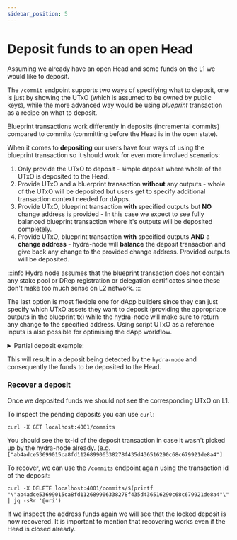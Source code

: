 ```yaml
---
sidebar_position: 5
---
```


# Deposit funds to an open Head

Assuming we already have an open Head and some funds on the L1 we would like to deposit.


The `/commit` endpoint supports two ways of specifying what to deposit, one is just by showing the UTxO (which is assumed to be owned by public keys), while the more advanced way would be using _blueprint_ transaction as a recipe on what to deposit.

Blueprint transactions work differently in deposits (incremental commits) compared to commits (committing before the Head is in the open state).

When it comes to **depositing** our users have four ways of using the blueprint transaction so it should work for even more involved scenarios:

1. Only provide the UTxO to deposit - simple deposit where whole of the UTxO is deposited to the Head.
2. Provide UTxO and a bluerprint transaction **without** any outputs - whole of the UTxO will be deposited but users get to specify additional transaction context
needed for dApps.
3. Provide UTxO, blueprint transaction **with** specified outputs but **NO** change address is provided - In this case we expect to see fully balanced blueprint transaction where it's outputs will be deposited completely.
4. Provide UTxO, blueprint transaction **with** specified outputs **AND** a **change address** - hydra-node will **balance** the deposit transaction and give back any change to the provided change address. Provided outputs will be deposited.


:::info
Hydra node assumes that the blueprint transaction does not contain any stake pool or DRep registration or delegation certificates since these don't make too much sense on L2 network.
:::

The last option is most flexible one for dApp builders since they can just specify which UTxO assets they want to deposit (providing the appropriate outputs in the blueprint tx) while the hydra-node will make sure to return any change to the specified address. Using script UTxO as a reference inputs is also possible for optimising the dApp workflow.


<details>
 <summary>Partial deposit example: </summary>

   If there exists a user UTxO that looks like this

   ```json

      {
         "98ce7d553c87837735ce99d0452d6c78c14499a35a2ebe78a61653da422ba06b#0":
            { "address":"addr_test1vznxtg0ljhlqghzr9sdw3stfffna97l6xuaradgdk8jnhegyza948",
              "datum":null,
              "datumhash":null,
              "inlineDatum":null,
              "inlineDatumRaw":null,
              "referenceScript":null,
              "value":
                  { "dcf5fdd1d01c04b0e6262bba173a89c4b81b6570211f08bc059c8a75":
                       { "32":6459586778467727683,
                         "38":4726846541838542289,
                         "58cfd525f109":2,
                         "60c477033b55e1":6560058562233977644,
                         "768b8dfd46f4d5b14873b4c3851f2c82d0301f61661347":4661096764720222855,
                         "ab5f4e6486d24ad6744e54f95dd1bc4dbbe721":3250906605877226653,
                         "d47f9b":1,
                         "d6cc1ed8ac3cda":2,
                         "f26fe54468b98902751e8d54553c1878b5f952d486":1
                       },
                     "lovelace":30000000
                  }
            }
      }

   ```
   Then the user can decide to commit some amount of lovelace and assets while the _change_ would be given back to the origin address.
   In order to do that they can send a http POST request to the `/commit` endpoint
   providing the blueprint transaction with specified outputs, UTxO and a change address:

   ```json

      {
        "blueprintTx": {
          "cborHex": "84a300d901028182582098ce7d553c87837735ce99d0452d6c78c14499a35a2ebe78a61653da422ba06b00018182581d60a665a1ff95fe045c432c1ae8c1694a67d2fbfa373a3eb50db1e53be5821a00e4e1c0a1581cdcf5fdd1d01c04b0e6262bba173a89c4b81b6570211f08bc059c8a75a44658cfd525f109024760c477033b55e11b5b0a028173b74b2c53ab5f4e6486d24ad6744e54f95dd1bc4dbbe7211b2d1d8a5581486c9d55f26fe54468b98902751e8d54553c1878b5f952d486010200a0f5f6",
          "description": "",
          "txId": "8451c42d1a1b48fdb1b1d2b014dc700cbba15b3c20addb2076feeceeeb3d22a4",
          "type": "Tx ConwayEra"
        },
        "changeAddress": "addr_test1vznxtg0ljhlqghzr9sdw3stfffna97l6xuaradgdk8jnhegyza948",
        "utxo": {
          "98ce7d553c87837735ce99d0452d6c78c14499a35a2ebe78a61653da422ba06b#0": {
            "address": "addr_test1vznxtg0ljhlqghzr9sdw3stfffna97l6xuaradgdk8jnhegyza948",
            "datum": null,
            "datumhash": null,
            "inlineDatum": null,
            "inlineDatumRaw": null,
            "referenceScript": null,
            "value": {
              "dcf5fdd1d01c04b0e6262bba173a89c4b81b6570211f08bc059c8a75": {
                "32": 6459586778467727000,
                "38": 4726846541838542000,
                "58cfd525f109": 2,
                "60c477033b55e1": 6560058562233978000,
                "768b8dfd46f4d5b14873b4c3851f2c82d0301f61661347": 4661096764720223000,
                "ab5f4e6486d24ad6744e54f95dd1bc4dbbe721": 3250906605877226500,
                "d47f9b": 1,
                "d6cc1ed8ac3cda": 2,
                "f26fe54468b98902751e8d54553c1878b5f952d486": 1
              },
              "lovelace": 30000000
            }
          }
        }
      }

   ```
   In the provided blueprint tx we specified the outputs we want to deposit. Rendered blueprint tx looks like this:

   ```
   "8451c42d1a1b48fdb1b1d2b014dc700cbba15b3c20addb2076feeceeeb3d22a4"

     == INPUTS (1)
     - 98ce7d553c87837735ce99d0452d6c78c14499a35a2ebe78a61653da422ba06b#0
           ShelleyAddress Testnet (KeyHashObj (KeyHash {unKeyHash = "a665a1ff95fe045c432c1ae8c1694a67d2fbfa373a3eb50db1e53be5"})) StakeRefNull
           30000000 lovelace
           6459586778467727683 dcf5fdd1d01c04b0e6262bba173a89c4b81b6570211f08bc059c8a75.32
           4726846541838542289 dcf5fdd1d01c04b0e6262bba173a89c4b81b6570211f08bc059c8a75.38
           2 dcf5fdd1d01c04b0e6262bba173a89c4b81b6570211f08bc059c8a75.58cfd525f109
           6560058562233977644 dcf5fdd1d01c04b0e6262bba173a89c4b81b6570211f08bc059c8a75.60c477033b55e1
           4661096764720222855 dcf5fdd1d01c04b0e6262bba173a89c4b81b6570211f08bc059c8a75.768b8dfd46f4d5b14873b4c3851f2c82d0301f61661347
           3250906605877226653 dcf5fdd1d01c04b0e6262bba173a89c4b81b6570211f08bc059c8a75.ab5f4e6486d24ad6744e54f95dd1bc4dbbe721
           1 dcf5fdd1d01c04b0e6262bba173a89c4b81b6570211f08bc059c8a75.d47f9b
           2 dcf5fdd1d01c04b0e6262bba173a89c4b81b6570211f08bc059c8a75.d6cc1ed8ac3cda
           1 dcf5fdd1d01c04b0e6262bba173a89c4b81b6570211f08bc059c8a75.f26fe54468b98902751e8d54553c1878b5f952d486
           TxOutDatumNone
           ReferenceScriptNone

     == COLLATERAL INPUTS (0)

     == REFERENCE INPUTS (0)

     == OUTPUTS (1)
     Total number of assets: 5
     - ShelleyAddress Testnet (KeyHashObj (KeyHash {unKeyHash = "a665a1ff95fe045c432c1ae8c1694a67d2fbfa373a3eb50db1e53be5"})) StakeRefNull
           15000000 lovelace
           2 dcf5fdd1d01c04b0e6262bba173a89c4b81b6570211f08bc059c8a75.58cfd525f109
           6560058562233977644 dcf5fdd1d01c04b0e6262bba173a89c4b81b6570211f08bc059c8a75.60c477033b55e1
           3250906605877226653 dcf5fdd1d01c04b0e6262bba173a89c4b81b6570211f08bc059c8a75.ab5f4e6486d24ad6744e54f95dd1bc4dbbe721
           1 dcf5fdd1d01c04b0e6262bba173a89c4b81b6570211f08bc059c8a75.f26fe54468b98902751e8d54553c1878b5f952d486
           TxOutDatumNone

     == TOTAL COLLATERAL
     TxTotalCollateralNone

     == RETURN COLLATERAL
     TxReturnCollateralNone

     == FEE
     TxFeeExplicit ShelleyBasedEraConway (Coin 0)

     == VALIDITY
     TxValidityNoLowerBound
     TxValidityUpperBound ShelleyBasedEraConway Nothing

     == MINT/BURN
     0 lovelace

     == SCRIPTS (0)
     Total size (bytes):  0

     == DATUMS (0)

     == REDEEMERS (0)

     == REQUIRED SIGNERS
     []

     == METADATA
     TxMetadataNone

   ```
   You can see that the UTxO contains the following assets present in the blueprint input:


   ```json
           30000000 lovelace
           6459586778467727683 dcf5fdd1d01c04b0e6262bba173a89c4b81b6570211f08bc059c8a75.32
           4726846541838542289 dcf5fdd1d01c04b0e6262bba173a89c4b81b6570211f08bc059c8a75.38
           2 dcf5fdd1d01c04b0e6262bba173a89c4b81b6570211f08bc059c8a75.58cfd525f109
           6560058562233977644 dcf5fdd1d01c04b0e6262bba173a89c4b81b6570211f08bc059c8a75.60c477033b55e1
           4661096764720222855 dcf5fdd1d01c04b0e6262bba173a89c4b81b6570211f08bc059c8a75.768b8dfd46f4d5b14873b4c3851f2c82d0301f61661347
           3250906605877226653 dcf5fdd1d01c04b0e6262bba173a89c4b81b6570211f08bc059c8a75.ab5f4e6486d24ad6744e54f95dd1bc4dbbe721
           1 dcf5fdd1d01c04b0e6262bba173a89c4b81b6570211f08bc059c8a75.d47f9b
           2 dcf5fdd1d01c04b0e6262bba173a89c4b81b6570211f08bc059c8a75.d6cc1ed8ac3cda
           1 dcf5fdd1d01c04b0e6262bba173a89c4b81b6570211f08bc059c8a75.f26fe54468b98902751e8d54553c1878b5f952d486

   ```

   But we decided to deposit some of them which we specified in the single blueprint output:

   ```json

           15000000 lovelace
           2 dcf5fdd1d01c04b0e6262bba173a89c4b81b6570211f08bc059c8a75.58cfd525f109
           6560058562233977644 dcf5fdd1d01c04b0e6262bba173a89c4b81b6570211f08bc059c8a75.60c477033b55e1
           3250906605877226653 dcf5fdd1d01c04b0e6262bba173a89c4b81b6570211f08bc059c8a75.ab5f4e6486d24ad6744e54f95dd1bc4dbbe721
           1 dcf5fdd1d01c04b0e6262bba173a89c4b81b6570211f08bc059c8a75.f26fe54468b98902751e8d54553c1878b5f952d486
   ```

   Hydra node returns a deposit transaction which then needs to be signed and submitted to the network. Deposit looks like this:

   ```

    "ab4adce53699015ca8fd112689906338278f435d436516290c68c679921de8a4"

    == INPUTS (2)
    - 04e36b0eeb5d97be19e543583e3b736640b45ceaf5ece1d37f5db9ac88143f20#1
    - 98ce7d553c87837735ce99d0452d6c78c14499a35a2ebe78a61653da422ba06b#0
          ShelleyAddress Testnet (KeyHashObj (KeyHash {unKeyHash = "a665a1ff95fe045c432c1ae8c1694a67d2fbfa373a3eb50db1e53be5"})) StakeRefNull
          30000000 lovelace
          6459586778467727683 dcf5fdd1d01c04b0e6262bba173a89c4b81b6570211f08bc059c8a75.32
          4726846541838542289 dcf5fdd1d01c04b0e6262bba173a89c4b81b6570211f08bc059c8a75.38
          2 dcf5fdd1d01c04b0e6262bba173a89c4b81b6570211f08bc059c8a75.58cfd525f109
          6560058562233977644 dcf5fdd1d01c04b0e6262bba173a89c4b81b6570211f08bc059c8a75.60c477033b55e1
          4661096764720222855 dcf5fdd1d01c04b0e6262bba173a89c4b81b6570211f08bc059c8a75.768b8dfd46f4d5b14873b4c3851f2c82d0301f61661347
          3250906605877226653 dcf5fdd1d01c04b0e6262bba173a89c4b81b6570211f08bc059c8a75.ab5f4e6486d24ad6744e54f95dd1bc4dbbe721
          1 dcf5fdd1d01c04b0e6262bba173a89c4b81b6570211f08bc059c8a75.d47f9b
          2 dcf5fdd1d01c04b0e6262bba173a89c4b81b6570211f08bc059c8a75.d6cc1ed8ac3cda
          1 dcf5fdd1d01c04b0e6262bba173a89c4b81b6570211f08bc059c8a75.f26fe54468b98902751e8d54553c1878b5f952d486
          TxOutDatumNone
          ReferenceScriptNone

    == COLLATERAL INPUTS (1)
    - 04e36b0eeb5d97be19e543583e3b736640b45ceaf5ece1d37f5db9ac88143f20#1

    == REFERENCE INPUTS (0)

    == OUTPUTS (3)
    Total number of assets: 10
    - ShelleyAddress Testnet (ScriptHashObj (ScriptHash "ae01dade3a9c346d5c93ae3ce339412b90a0b8f83f94ec6baa24e30c")) StakeRefNull
          15000000 lovelace
          2 dcf5fdd1d01c04b0e6262bba173a89c4b81b6570211f08bc059c8a75.58cfd525f109
          6560058562233977644 dcf5fdd1d01c04b0e6262bba173a89c4b81b6570211f08bc059c8a75.60c477033b55e1
          3250906605877226653 dcf5fdd1d01c04b0e6262bba173a89c4b81b6570211f08bc059c8a75.ab5f4e6486d24ad6744e54f95dd1bc4dbbe721
          1 dcf5fdd1d01c04b0e6262bba173a89c4b81b6570211f08bc059c8a75.f26fe54468b98902751e8d54553c1878b5f952d486
          TxOutDatumInline [0,["0xe9e21b6e4f59b3c62721c99109e76abb46e018e4fc184b16e58d650a",1759768581709,[[0,[[0,["0x8451c42d1a1b48fdb1b1d2b014dc700cbba15b3c20addb2076feeceeeb3d22a4",0]],"0xd8799fd8799fd8799f581ca665a1ff95fe045c432c1ae8c1694a67d2fbfa373a3eb50db1e53be5ffd87a80ffa240a1401a00e4e1c0581cdcf5fdd1d01c04b0e6262bba173a89c4b81b6570211f08bc059c8a75a44658cfd525f109024760c477033b55e11b5b0a028173b74b2c53ab5f4e6486d24ad6744e54f95dd1bc4dbbe7211b2d1d8a5581486c9d55f26fe54468b98902751e8d54553c1878b5f9
    52d48601d87980d87a80ff"]]]]]
    - ShelleyAddress Testnet (KeyHashObj (KeyHash {unKeyHash = "a665a1ff95fe045c432c1ae8c1694a67d2fbfa373a3eb50db1e53be5"})) StakeRefNull
          15000000 lovelace
          6459586778467727683 dcf5fdd1d01c04b0e6262bba173a89c4b81b6570211f08bc059c8a75.32
          4726846541838542289 dcf5fdd1d01c04b0e6262bba173a89c4b81b6570211f08bc059c8a75.38
          4661096764720222855 dcf5fdd1d01c04b0e6262bba173a89c4b81b6570211f08bc059c8a75.768b8dfd46f4d5b14873b4c3851f2c82d0301f61661347
          1 dcf5fdd1d01c04b0e6262bba173a89c4b81b6570211f08bc059c8a75.d47f9b
          2 dcf5fdd1d01c04b0e6262bba173a89c4b81b6570211f08bc059c8a75.d6cc1ed8ac3cda
          TxOutDatumNone
    - ShelleyAddress Testnet (KeyHashObj (KeyHash {unKeyHash = "f8a68cd18e59a6ace848155a0e967af64f4d00cf8acee8adc95a6b0d"})) StakeRefNull
          21583379 lovelace
          TxOutDatumNone

    == TOTAL COLLATERAL
    TxTotalCollateralNone

    == RETURN COLLATERAL
    TxReturnCollateralNone

    == FEE
    TxFeeExplicit ShelleyBasedEraConway (Coin 203737)

    == VALIDITY
    TxValidityNoLowerBound
    TxValidityUpperBound ShelleyBasedEraConway (Just (SlotNo 37))

    == MINT/BURN
    0 lovelace

    == SCRIPTS (0)
    Total size (bytes):  0

    == DATUMS (0)

    == REDEEMERS (0)

    == REQUIRED SIGNERS
    []

    == METADATA
    TxMetadataInEra ShelleyBasedEraConway (TxMetadata {unTxMetadata = fromList [(55555,TxMetaText "HydraV1/DepositTx")]})

   ```

   If you take a look at the outputs of this deposit tx you will see that we only locked specified ADA amount + tokens at the deposit address and gave back leftover ADA and assets the provided change address.

</details>

This will result in a deposit being detected by the `hydra-node` and consequently the funds to be deposited to the Head.

### Recover a deposit

Once we deposited funds we should not see the corresponding UTxO on L1.


To inspect the pending deposits you can use `curl`:

```
curl -X GET localhost:4001/commits

```
You should see the tx-id of the deposit transaction in case it wasn't picked up by the hydra-node already. (e.g.`["ab4adce53699015ca8fd112689906338278f435d436516290c68c679921de8a4"]`

To recover, we can use the `/commits` endpoint again using the transaction id of the deposit:

```shell
curl -X DELETE localhost:4001/commits/$(printf "\"ab4adce53699015ca8fd112689906338278f435d436516290c68c679921de8a4"\" | jq -sRr '@uri')
```

If we inspect the address funds again we will see that the locked deposit is now recovered. It is important to mention that recovering works even if the Head is closed already.


